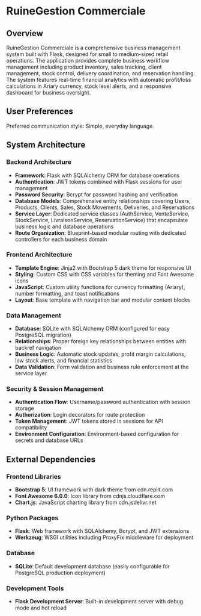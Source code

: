 # RuineGestion Commerciale

## Overview

RuineGestion Commerciale is a comprehensive business management system built with Flask, designed for small to medium-sized retail operations. The application provides complete business workflow management including product inventory, sales tracking, client management, stock control, delivery coordination, and reservation handling. The system features real-time financial analytics with automatic profit/loss calculations in Ariary currency, stock level alerts, and a responsive dashboard for business oversight.

## User Preferences

Preferred communication style: Simple, everyday language.

## System Architecture

### Backend Architecture
- **Framework**: Flask with SQLAlchemy ORM for database operations
- **Authentication**: JWT tokens combined with Flask sessions for user management
- **Password Security**: Bcrypt for password hashing and verification
- **Database Models**: Comprehensive entity relationships covering Users, Products, Clients, Sales, Stock Movements, Deliveries, and Reservations
- **Service Layer**: Dedicated service classes (AuthService, VenteService, StockService, LivraisonService, ReservationService) that encapsulate business logic and database operations
- **Route Organization**: Blueprint-based modular routing with dedicated controllers for each business domain

### Frontend Architecture
- **Template Engine**: Jinja2 with Bootstrap 5 dark theme for responsive UI
- **Styling**: Custom CSS with CSS variables for theming and Font Awesome icons
- **JavaScript**: Custom utility functions for currency formatting (Ariary), number formatting, and toast notifications
- **Layout**: Base template with navigation bar and modular content blocks

### Data Management
- **Database**: SQLite with SQLAlchemy ORM (configured for easy PostgreSQL migration)
- **Relationships**: Proper foreign key relationships between entities with backref navigation
- **Business Logic**: Automatic stock updates, profit margin calculations, low stock alerts, and financial statistics
- **Data Validation**: Form validation and business rule enforcement at the service layer

### Security & Session Management
- **Authentication Flow**: Username/password authentication with session storage
- **Authorization**: Login decorators for route protection
- **Token Management**: JWT tokens stored in sessions for API compatibility
- **Environment Configuration**: Environment-based configuration for secrets and database URLs

## External Dependencies

### Frontend Libraries
- **Bootstrap 5**: UI framework with dark theme from cdn.replit.com
- **Font Awesome 6.0.0**: Icon library from cdnjs.cloudflare.com
- **Chart.js**: JavaScript charting library from cdn.jsdelivr.net

### Python Packages
- **Flask**: Web framework with SQLAlchemy, Bcrypt, and JWT extensions
- **Werkzeug**: WSGI utilities including ProxyFix middleware for deployment

### Database
- **SQLite**: Default development database (easily configurable for PostgreSQL production deployment)

### Development Tools
- **Flask Development Server**: Built-in development server with debug mode and hot reload
